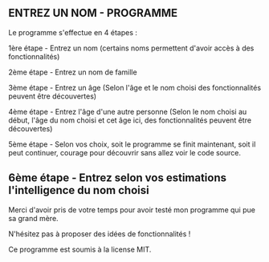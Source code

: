 ENTREZ UN NOM - PROGRAMME
---------------------------------------------------------------------------------------------------------------------------------------------------------------------------------------------------------------------------------------------------------------------------
Le programme s'effectue en 4 étapes :

1ère étape - Entrez un nom (certains noms permettent d'avoir accès à des fonctionnalités)

2ème étape - Entrez un nom de famille

3ème étape - Entrez un âge (Selon l'âge et le nom choisi des fonctionnalités peuvent être découvertes)

4ème étape - Entrez l'âge d'une autre personne (Selon le nom choisi au début, l'âge du nom choisi et cet âge ici, des fonctionnalités peuvent être découvertes)

5ème étape - Selon vos choix, soit le programme se finit maintenant, soit il peut continuer, courage pour découvrir sans allez voir le code source.

6ème étape - Entrez selon vos estimations l'intelligence du nom choisi
---------------------------------------------------------------------------------------------------------------------------------------------------------------------------------------------------------------------------------------------------------------------------
Merci d'avoir pris de votre temps pour avoir testé mon programme qui pue sa grand mère.

N'hésitez pas à proposer des idées de fonctionnalités !

Ce programme est soumis à la license MIT.
